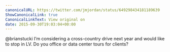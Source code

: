 ```yaml
---
canonicalURL: https://twitter.com/jmjordan/status/649298434181189639
ShowCanonicalLink: true
CanonicalLinkText: View original on
date: 2015-09-30T19:03:04+00:00
---
```

@brianstucki I’m considering a cross-country drive next year and would like to stop in LV. Do you office or data center tours for clients?